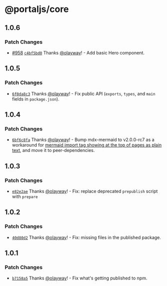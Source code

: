 # @portaljs/core

## 1.0.6

### Patch Changes

- [#958](https://github.com/datopian/portaljs/pull/958) [`c4bf5bd0`](https://github.com/datopian/portaljs/commit/c4bf5bd05401982125750e61a27ed31f9bb14a4d) Thanks [@olayway](https://github.com/olayway)! - Add basic Hero component.

## 1.0.5

### Patch Changes

- [`6f0da8c3`](https://github.com/datopian/portaljs/commit/6f0da8c3a3cde4dc7512c6529eb662de6f4fe56a) Thanks [@olayway](https://github.com/olayway)! - Fix public API (`exports`, `types`, and `main` fields in `package.json`).

## 1.0.4

### Patch Changes

- [`6bf6c8fa`](https://github.com/datopian/portaljs/commit/6bf6c8faf4eefc2b0a7f309d83ba8aac19141bb7) Thanks [@olayway](https://github.com/olayway)! - Bump mdx-mermaid to v2.0.0-rc7 as a workaround for [mermaid import tag showing at the top of pages as plain text](https://github.com/sjwall/mdx-mermaid/issues/88), and move it to peer-dependencies.

## 1.0.3

### Patch Changes

- [`e82e2ae`](https://github.com/datopian/portaljs/commit/e82e2ae0211ea3e4701703d353b44cf1001434ef) Thanks [@olayway](https://github.com/olayway)! - Fix: replace deprecated `prepublish` script with `prepare`

## 1.0.2

### Patch Changes

- [`40d80d2`](https://github.com/datopian/portaljs/commit/40d80d2282bf8464c1aafb393975065078ad9ea3) Thanks [@olayway](https://github.com/olayway)! - Fix: missing files in the published package.

## 1.0.1

### Patch Changes

- [`b7158a5`](https://github.com/datopian/portaljs/commit/b7158a5be668018d9b947f9c9d63fa30fa91d18b) Thanks [@olayway](https://github.com/olayway)! - Fix what's getting published to npm.
